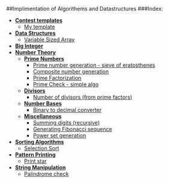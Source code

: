 ##Implimentation of Algorithems and Datastructures
###Index:


+ [**Contest templates**](https://github.com/SH-anonta/CPP-Code-Snippets/tree/master/Contest%20%20templates)
	- [My template](https://github.com/SH-anonta/CPP-Code-Snippets/blob/master/Contest%20%20templates/My%20template.cpp)
+ [**Data Structures**](https://github.com/SH-anonta/CPP-Code-Snippets/tree/master/Data%20Structures)
	- [Variable Sized Array](https://github.com/SH-anonta/CPP-Code-Snippets/blob/master/Data%20Structures/Variable%20Sized%20Array.cpp)
+ [**Big Integer**](https://github.com/SH-anonta/CPP-Code-Snippets/tree/master/Big%20Integer)
+ [**Number Theory**](https://github.com/SH-anonta/CPP-Code-Snippets/tree/master/Number%20Theory)
	* [**Prime Numbers**](https://github.com/SH-anonta/CPP-Code-Snippets/tree/master/Number%20Theory/Prime%20Numbers)
    	- [Prime number generation - sieve of eratosthenes](https://github.com/SH-anonta/CPP-Code-Snippets/blob/master/Number%20Theory/Prime%20Numbers/Prime%20number%20generation%20-%20sieve%20of%20eratosthenes.cpp)
    	- [Composite number generation](https://github.com/SH-anonta/CPP-Code-Snippets/blob/master/Number%20Theory/Prime%20Numbers/Composite%20number%20generation.cpp)
    	- [Prime Factorization](https://github.com/SH-anonta/CPP-Code-Snippets/blob/master/Number%20Theory/Prime%20Numbers/Prime%20Factorization.cpp)
    	- [Prime Check - simple algo](https://github.com/SH-anonta/CPP-Code-Snippets/blob/master/Number%20Theory/Prime%20Numbers/Prime%20check%20-%20simple%20algo.cpp)
    * [**Divisors**](https://github.com/SH-anonta/CPP-Code-Snippets/tree/master/Number%20Theory/Divisors)
    	- [Number of divisors (from prime factors)](https://github.com/SH-anonta/CPP-Code-Snippets/blob/master/Number%20Theory/Divisors/Number%20of%20divisors%20(from%20prime%20factors).cpp)
    * [**Number Bases**](https://github.com/SH-anonta/CPP-Code-Snippets/tree/master/Number%20Theory/Number%20Bases)
    	- [Binary to decimal converter](https://github.com/SH-anonta/CPP-Code-Snippets/blob/master/Number%20Theory/Number%20Bases/Binary%20to%20decimal%20converter.cpp)
	* [**Miscellaneous**](https://github.com/SH-anonta/CPP-Code-Snippets/tree/master/Number%20Theory/Miscellaneous)
		- [Summing digits (recursive)](https://github.com/SH-anonta/CPP-Code-Snippets/blob/master/Number%20Theory/Miscellaneous/Summing%20digits%20(recursive).cpp)
		- [Generating Fibonacci sequence](https://github.com/SH-anonta/CPP-Code-Snippets/blob/master/Number%20Theory/Miscellaneous/Generating%20Fibonacci%20sequence.cpp)
		- [Power set generation](https://github.com/SH-anonta/CPP-Code-Snippets/blob/master/Number%20Theory/Miscellaneous/Power%20set%20generation.cpp)
+ [**Sorting Algorithms**](https://github.com/SH-anonta/CPP-Code-Snippets/tree/master/Sorting%20Algorithems)
	- [Selection Sort](https://github.com/SH-anonta/CPP-Code-Snippets/blob/master/Sorting%20Algorithems/Selection%20Sort.cpp)
+ [**Pattern Printing**](https://github.com/SH-anonta/CPP-Code-Snippets/tree/master/Pattern%20Printing)
  - [Print star](https://github.com/SH-anonta/CPP-Code-Snippets/blob/master/Pattern%20Printing/Print%20star.cpp)
+ [**String Manipulation**](https://github.com/SH-anonta/CPP-Code-Snippets/tree/master/String%20Manipulation)
  - [Palindrome check](https://github.com/SH-anonta/CPP-Code-Snippets/blob/master/String%20Manipulation/Palindrome%20check.cpp)